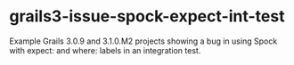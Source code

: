 # grails3-issue-spock-expect-int-test
Example Grails 3.0.9 and 3.1.0.M2 projects showing a bug in using Spock with expect: and where: labels in an integration test.
